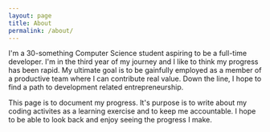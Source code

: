 ```yaml
---
layout: page
title: About
permalink: /about/
---
```


I'm a 30-something Computer Science student aspiring to be a full-time developer. I'm in the third year of my journey and I like to think my progress has been rapid. My ultimate goal is to be gainfully employed as a member of a productive team where I can contribute real value. Down the line, I hope to find a path to development related entrepreneurship.

This page is to document my progress. It's purpose is to write about my coding activites as a learning exercise and to keep me accountable. I hope to be able to look back and enjoy seeing the progress I make.